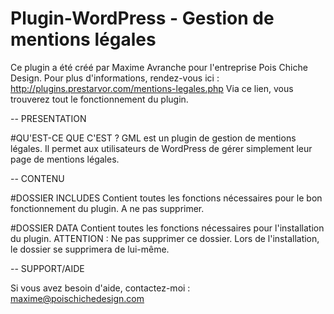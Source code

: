 # Plugin-WordPress - Gestion de mentions légales

Ce plugin a été créé par Maxime Avranche pour l'entreprise Pois Chiche Design.
Pour plus d'informations, rendez-vous ici : http://plugins.prestarvor.com/mentions-legales.php
Via ce lien, vous trouverez tout le fonctionnement du plugin.

-- PRESENTATION

#QU'EST-CE QUE C'EST ?
GML est un plugin de gestion de mentions légales. Il permet aux utilisateurs de WordPress de gérer
simplement leur page de mentions légales.

-- CONTENU

#DOSSIER INCLUDES
Contient toutes les fonctions nécessaires pour le bon fonctionnement du plugin.
A ne pas supprimer.

#DOSSIER DATA
Contient toutes les fonctions nécessaires pour l'installation du plugin.
ATTENTION : Ne pas supprimer ce dossier. Lors de l'installation, le dossier se supprimera de lui-même.

-- SUPPORT/AIDE

Si vous avez besoin d'aide, contactez-moi : maxime@poischichedesign.com
